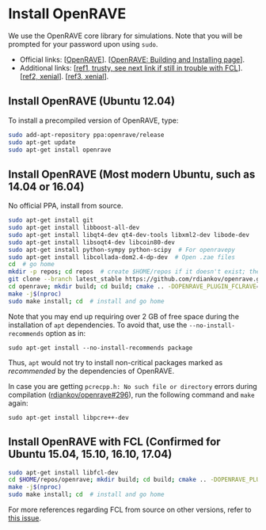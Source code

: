 # Install OpenRAVE

We use the OpenRAVE core library for simulations. Note that you will be prompted for your password upon using `sudo`.

- Official links: [[OpenRAVE](http://openrave.org/)]. [[OpenRAVE: Building and Installing page](http://openrave.org/docs/latest_stable/coreapihtml/installation.html)].
- Additional links: [[ref1, trusty, see next link if still in trouble with FCL](http://fsuarez6.github.io/blog/openrave-trusty/)]. [[ref2, xenial](http://fsuarez6.github.io/blog/workstation-setup-xenial/)]. [[ref3, xenial](http://www.aizac.info/installing-openrave0-9-on-ubuntu-trusty-14-04-64bit/)].

## Install OpenRAVE (Ubuntu 12.04)

To install a precompiled version of OpenRAVE, type:

```bash
sudo add-apt-repository ppa:openrave/release
sudo apt-get update
sudo apt-get install openrave
```

## Install OpenRAVE (Most modern Ubuntu, such as 14.04 or 16.04)

No official PPA, install from source.

```bash
sudo apt-get install git
sudo apt-get install libboost-all-dev
sudo apt-get install libqt4-dev qt4-dev-tools libxml2-dev libode-dev
sudo apt-get install libsoqt4-dev libcoin80-dev
sudo apt-get install python-sympy python-scipy  # For openravepy
sudo apt-get install libcollada-dom2.4-dp-dev  # Open .zae files
cd  # go home
mkdir -p repos; cd repos  # create $HOME/repos if it doesn't exist; then, enter it
git clone --branch latest_stable https://github.com/rdiankov/openrave.git
cd openrave; mkdir build; cd build; cmake .. -DOPENRAVE_PLUGIN_FCLRAVE=OFF  # Use -DOPT_VIDEORECORDING=OFF if there are AV errors
make -j$(nproc)
sudo make install; cd  # install and go home
```

Note that you may end up requiring over 2 GB of free space during the installation of `apt` dependencies. To avoid that, use the `--no-install-recommends` option as in:

`sudo apt-get install --no-install-recommends package`

Thus, `apt` would not try to install non-critical packages marked as *recommended* by the dependencies of OpenRAVE.

In case you are getting `pcrecpp.h: No such file or directory` errors during compilation ([rdiankov/openrave#296](https://github.com/rdiankov/openrave/issues/296)), run the following command and `make` again:

`sudo apt-get install libpcre++-dev`

## Install OpenRAVE with FCL (Confirmed for Ubuntu 15.04, 15.10, 16.10, 17.04)

```bash
sudo apt-get install libfcl-dev
cd $HOME/repos/openrave; mkdir build; cd build; cmake .. -DOPENRAVE_PLUGIN_FCLRAVE=ON
make -j$(nproc)
sudo make install; cd  # install and go home
```
For more references regarding FCL from source on other versions, refer to [this issue](https://github.com/roboticslab-uc3m/installation-guides/issues/3).
